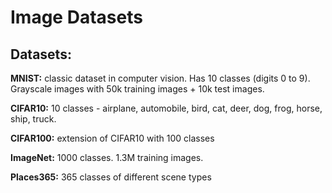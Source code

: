 # Image Datasets

## Datasets:

**MNIST:** classic dataset in computer vision. Has 10 classes (digits 0 to 9). Grayscale images with 50k training images + 10k test images.

**CIFAR10:** 10 classes - airplane, automobile, bird, cat, deer, dog, frog, horse, ship, truck.

**CIFAR100:** extension of CIFAR10 with 100 classes 

**ImageNet:** 1000 classes. 1.3M training images. 

**Places365:** 365 classes of different scene types
